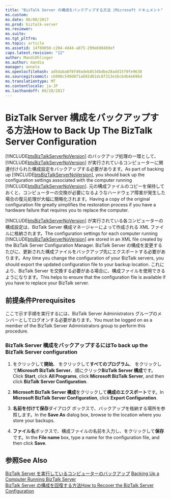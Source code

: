 ```yaml
---
title: "BizTalk Server の構成をバックアップする方法 |Microsoft ドキュメント"
ms.custom: 
ms.date: 06/08/2017
ms.prod: biztalk-server
ms.reviewer: 
ms.suite: 
ms.tgt_pltfrm: 
ms.topic: article
ms.assetid: 14f89050-c204-4d44-a875-299e690489ef
caps.latest.revision: "12"
author: MandiOhlinger
ms.author: mandia
manager: anneta
ms.openlocfilehash: ad54aba8f8f49adeb8534bdbe28add15f0fe9638
ms.sourcegitcommit: cb908c540d8f1a692d01dc8f313e16cb4b4e696d
ms.translationtype: MT
ms.contentlocale: ja-JP
ms.lasthandoff: 09/20/2017
---
```

# <a name="how-to-back-up-the-biztalk-server-configuration"></a><span data-ttu-id="2ac1e-102">BizTalk Server 構成をバックアップする方法</span><span class="sxs-lookup"><span data-stu-id="2ac1e-102">How to Back Up The BizTalk Server Configuration</span></span>
<span data-ttu-id="2ac1e-103">[!INCLUDE[btsBizTalkServerNoVersion](../includes/btsbiztalkservernoversion-md.md)] のバックアップ処理の一環として、[!INCLUDE[btsBizTalkServerNoVersion](../includes/btsbiztalkservernoversion-md.md)] が実行されているコンピューターに関連付けられた構成設定をバックアップする必要があります。</span><span class="sxs-lookup"><span data-stu-id="2ac1e-103">As part of backing up [!INCLUDE[btsBizTalkServerNoVersion](../includes/btsbiztalkservernoversion-md.md)], you should back up the configuration settings associated with the computer running [!INCLUDE[btsBizTalkServerNoVersion](../includes/btsbiztalkservernoversion-md.md)].</span></span> <span data-ttu-id="2ac1e-104">元の構成ファイルのコピーを保持しておくと、コンピューターの交換が必要になるようなハードウェア障害が発生した場合の復元処理が大幅に簡略化されます。</span><span class="sxs-lookup"><span data-stu-id="2ac1e-104">Having a copy of the original configuration file greatly simplifies the restoration process if you have a hardware failure that requires you to replace the computer.</span></span>  
  
 <span data-ttu-id="2ac1e-105">[!INCLUDE[btsBizTalkServerNoVersion](../includes/btsbiztalkservernoversion-md.md)] が実行されている各コンピューターの構成設定は、BizTalk Server 構成マネージャーによって作成される XML ファイルに格納されます。</span><span class="sxs-lookup"><span data-stu-id="2ac1e-105">The configuration settings for each computer running [!INCLUDE[btsBizTalkServerNoVersion](../includes/btsbiztalkservernoversion-md.md)] are stored in an XML file created by the BizTalk Server Configuration Manager.</span></span> <span data-ttu-id="2ac1e-106">BizTalk Server の構成を変更するたびに、更新された構成ファイルをバックアップ先にエクスポートする必要があります。</span><span class="sxs-lookup"><span data-stu-id="2ac1e-106">Any time you change the configuration of your BizTalk servers, you should export the updated configuration file to your backup location.</span></span> <span data-ttu-id="2ac1e-107">これにより、BizTalk Server を交換する必要がある場合に、構成ファイルを使用できるようになります。</span><span class="sxs-lookup"><span data-stu-id="2ac1e-107">This helps to ensure that the configuration file is available if you have to replace your BizTalk server.</span></span>  
  
## <a name="prerequisites"></a><span data-ttu-id="2ac1e-108">前提条件</span><span class="sxs-lookup"><span data-stu-id="2ac1e-108">Prerequisites</span></span>  
 <span data-ttu-id="2ac1e-109">ここで示す手順を実行するには、BizTalk Server Administrators グループのメンバーとしてログオンする必要があります。</span><span class="sxs-lookup"><span data-stu-id="2ac1e-109">You must be logged on as a member of the BizTalk Server Administrators group to perform this procedure.</span></span>  
  
### <a name="to-back-up-the-biztalk-server-configuration"></a><span data-ttu-id="2ac1e-110">BizTalk Server 構成をバックアップするには</span><span class="sxs-lookup"><span data-stu-id="2ac1e-110">To back up the BizTalk Server configuration</span></span>  
  
1.  <span data-ttu-id="2ac1e-111">をクリックして**開始**、 をクリックして**すべてのプログラム**、 をクリックして**Microsoft BizTalk Server**、順にクリック**BizTalk Server 構成**です。</span><span class="sxs-lookup"><span data-stu-id="2ac1e-111">Click **Start**, click **All Programs**, click **Microsoft BizTalk Server**, and then click **BizTalk Server Configuration**.</span></span>  
  
2.  <span data-ttu-id="2ac1e-112">**Microsoft BizTalk Server 構成**をクリックして**構成のエクスポート**です。</span><span class="sxs-lookup"><span data-stu-id="2ac1e-112">In **Microsoft BizTalk Server Configuration**, click **Export Configuration**.</span></span>  
  
3.  <span data-ttu-id="2ac1e-113">**名前を付けて保存**ダイアログ ボックスで、バックアップを格納する場所を参照します。</span><span class="sxs-lookup"><span data-stu-id="2ac1e-113">In the **Save As** dialog box, browse to the location where you store your backups.</span></span>  
  
4.  <span data-ttu-id="2ac1e-114">**ファイル名**ボックスで、構成ファイルの名前を入力し、をクリックして**保存**です。</span><span class="sxs-lookup"><span data-stu-id="2ac1e-114">In the **File name** box, type a name for the configuration file, and then click **Save**.</span></span>  
  
## <a name="see-also"></a><span data-ttu-id="2ac1e-115">参照</span><span class="sxs-lookup"><span data-stu-id="2ac1e-115">See Also</span></span>  
 <span data-ttu-id="2ac1e-116">[BizTalk Server を実行しているコンピューターのバックアップ](../core/backing-up-a-computer-running-biztalk-server.md) </span><span class="sxs-lookup"><span data-stu-id="2ac1e-116">[Backing Up a Computer Running BizTalk Server](../core/backing-up-a-computer-running-biztalk-server.md) </span></span>  
 [<span data-ttu-id="2ac1e-117">BizTalk Server の構成を回復する方法</span><span class="sxs-lookup"><span data-stu-id="2ac1e-117">How to Recover the BizTalk Server Configuration</span></span>](../core/how-to-recover-the-biztalk-server-configuration.md)